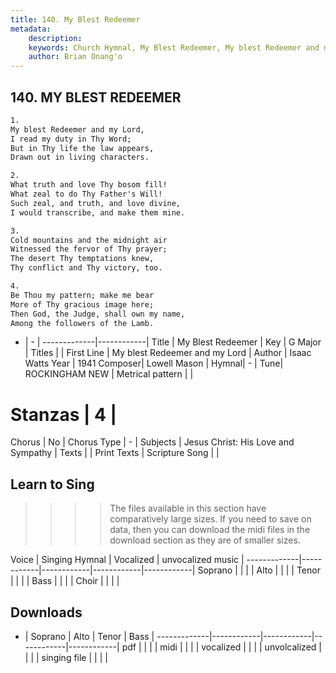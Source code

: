 ```yaml
---
title: 140. My Blest Redeemer
metadata:
    description: 
    keywords: Church Hymnal, My Blest Redeemer, My blest Redeemer and my Lord, 
    author: Brian Onang'o
---
```



## 140. MY BLEST REDEEMER

```txt
1.
My blest Redeemer and my Lord, 
I read my duty in Thy Word; 
But in Thy life the law appears, 
Drawn out in living characters. 

2.
What truth and love Thy bosom fill! 
What zeal to do Thy Father's Will! 
Such zeal, and truth, and love divine, 
I would transcribe, and make them mine. 

3.
Cold mountains and the midnight air 
Witnessed the fervor of Thy prayer; 
The desert Thy temptations knew, 
Thy conflict and Thy victory, too. 

4.
Be Thou my pattern; make me bear 
More of Thy gracious image here; 
Then God, the Judge, shall own my name, 
Among the followers of the Lamb.

```

- |   -  |
-------------|------------|
Title | My Blest Redeemer |
Key | G Major |
Titles |  |
First Line | My blest Redeemer and my Lord |
Author | Isaac Watts
Year | 1941
Composer| Lowell Mason |
Hymnal|  - |
Tune| ROCKINGHAM NEW |
Metrical pattern | |
# Stanzas | 4 |
Chorus | No |
Chorus Type | - |
Subjects | Jesus Christ: His Love and Sympathy |
Texts |  |
Print Texts | 
Scripture Song |  |
  
## Learn to Sing

>>>> The files available in this section have comparatively large sizes. If you need to save on data, then you can download the midi files in the download section as they are of smaller sizes.

Voice |  Singing Hymnal | Vocalized | unvocalized music |
-------------|------------|------------|------------|------------|
Soprano | | | |
Alto | | | |
Tenor | | | |
Bass | | | |
Choir | | | |

## Downloads

- |  Soprano | Alto | Tenor | Bass |
-------------|------------|------------|------------|------------|
pdf | | | |
midi | | | |
vocalized | | | |
unvolcalized | | | |
singing file | | | |
  